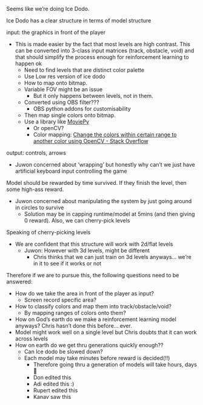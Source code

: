 Seems like we’re doing Ice Dodo.

Ice Dodo has a clear structure in terms of model structure

input: the graphics in front of the player

- This is made easier by the fact that most levels are high contrast. This can be converted into 3-class input matrices (track, obstacle, void) and that should simplify the process enough for reinforcement learning to happen ok
  - Need to find levels that are distinct color palette
  - Use Low res version of ice dodo
  - How to map onto bitmap.
  - Variable FOV might be an issue
    - But it only happens between levels, not in them.
  - Converted using OBS filter???
    - OBS python addons for customisability
  - Then map single colors onto bitmap.
  - Use a library like [MoviePy](https://medium.com/@kapildevkhatik2/advanced-image-and-video-processing-techniques-using-python-549fb1cf224e)
    - Or openCV?
    - Color mapping: [Change the colors within certain range to another color using OpenCV - Stack Overflow](https://stackoverflow.com/questions/50210304/change-the-colors-within-certain-range-to-another-color-using-opencv)

output: controls, arrows

- Juwon concerned about ‘wrapping’ but honestly why can’t we just have artificial keyboard input controlling the game

Model should be rewarded by time survived. If they finish the level, then some high-ass reward.

- Juwon concerned about manipulating the system by just going around in circles to survive
  - Solution may be in capping runtime/model at 5mins (and then giving 0 reward). Also, we can cherry-pick levels

Speaking of cherry-picking levels

- We are confident that this structure will work with 2d/flat levels
  - Juwon: However with 3d levels, might be different
    - Chris thinks that we can just train on 3d levels anyways… we’re in it to see if it works or not

Therefore if we are to pursue this, the following questions need to be answered:

- How do we take the area in front of the player as input?
  - Screen record specific area?
- How to classify colors and map them into track/obstacle/void?
  - By mapping ranges of colors onto them?
- How on God’s earth do we make a reinforcement learning model anyways? Chris hasn’t done this before… ever.
- Model might work well on a single level but Chris doubts that it can work across levels
- How on earth do we get thru generations quickly enough??
  - Can Ice dodo be slowed down?
  - Each model may take minutes before reward is decided(!!)
    - Therefore going thru a generation of models will take hours, days 😬
    - Don edited this
    - Adi edited this :)
    - Rupert edited this
    - Kanav saw this
